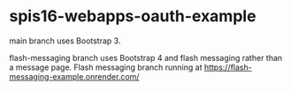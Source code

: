 # spis16-webapps-oauth-example

main branch uses Bootstrap 3.

flash-messaging branch uses Bootstrap 4 and flash messaging rather than a message page. Flash messaging branch running at https://flash-messaging-example.onrender.com/

